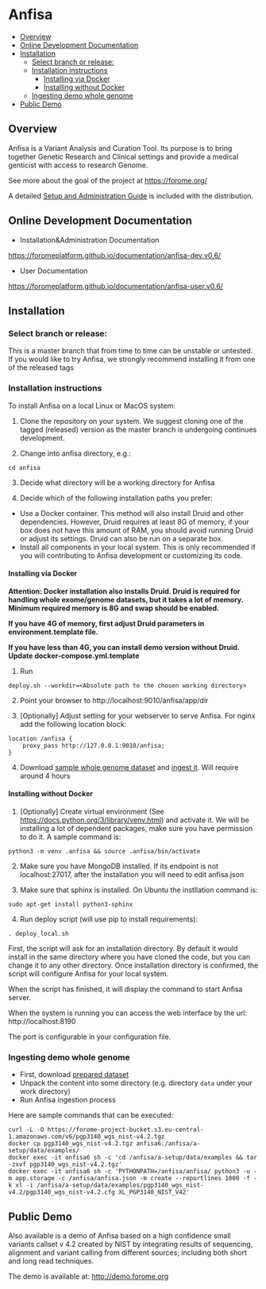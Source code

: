 # Anfisa

<!-- toc -->

- [Overview](#overview)
- [Online Development Documentation](#online-development-documentation)
- [Installation](#installation)
  * [Select branch or release:](#select-branch-or-release)
  * [Installation instructions](#installation-instructions)
    + [Installing via Docker](#installing-via-docker)
    + [Installing without Docker](#installing-without-docker)
  * [Ingesting demo whole genome](#ingesting-demo-whole-genome)
- [Public Demo](#public-demo)

<!-- tocstop -->

## Overview

Anfisa is a Variant Analysis and Curation Tool. Its purpose is to 
bring together Genetic Research and Clinical settings and provide a 
medical genticist with access to research Genome.

See more about the goal of the project at https://forome.org/  

A detailed [Setup and Administration Guide](https://github.com/ForomePlatform/anfisa/blob/master/Anfisa%20v.0.5%20Setup%20%26%20Administration%20Reference.pdf) is included with the distribution. 

## Online Development Documentation

- Installation&Administration Documentation

https://foromeplatform.github.io/documentation/anfisa-dev.v0.6/

- User Documentation

https://foromeplatform.github.io/documentation/anfisa-user.v0.6/

##  Installation

### Select branch or release:
This is a master branch that from time to time can be unstable or untested.
If you would like to try Anfisa, we strongly recommend installing it from one 
of the released tags 


### Installation instructions

To install Anfisa on a local Linux or MacOS system:

1. Clone the repository on your system. We suggest cloning one of 
the tagged (released) version as the master branch is undergoing 
continues development.

2. Change into anfisa directory, e.g.:

`cd anfisa`

3. Decide what directory will be a working directory for Anfisa

4. Decide which of the following installation paths you prefer:
- Use a Docker container. This method will also install Druid and 
other dependencies. However, Druid requires at least 8G of memory, 
if your box does not have this amount of RAM, you should avoid running 
Druid or adjust its settings. Druid can also be run on a separate box. 
- Install all components in your local system. This is only recommended 
if you will contributing to Anfisa development or customizing its code. 

#### Installing via Docker

**Attention: Docker installation also installs Druid. Druid is required for
handling whole exome/genome datasets, but it takes a lot of memory. 
Minimum required memory is 8G and swap should be enabled.** 

**If you have 4G of memory, first adjust Druid parameters in environment.template file.**

**If you have less than 4G, you can install demo version without Druid. 
Update docker-compose.yml.template**

1. Run 

`deploy.sh --workdir=<Absolute path to the chosen working directory>`

2. Point your browser to http://localhost:9010/anfisa/app/dir 

3. [Optionally] Adjust setting for your webserver to serve Anfisa. 
For nginx add the following location block:

``` 
location /anfisa {
	proxy_pass http://127.0.0.1:9010/anfisa;
}
```

4. Download [sample whole genome dataset](https://forome-project-bucket.s3.eu-central-1.amazonaws.com/v6/pgp3140_wgs_nist-v4.2.tgz) 
and [ingest it](#ingesting-demo-whole-genome). Will require around 4 hours

#### Installing without Docker

1. [Optionally] Create virtual environment (See https://docs.python.org/3/library/venv.html) 
and activate it. We will be installing a lot of dependent packages, 
make sure you have permission to do it. A sample command is:

`python3 -m venv .anfisa && source .anfisa/bin/activate`

2. Make sure you have MongoDB installed. If its endpoint 
is not localhost:27017, after the installation you will need to edit anfisa.json

3. Make sure that sphinx is installed. On Ubuntu the instllation command is:

`sudo apt-get install python3-sphinx`

4. Run deploy script (will use pip to install requirements):

`. deploy_local.sh`

First, the script will ask for an installation directory. 
By default it would install in the same directory 
where you have cloned the code, but you can 
change it to any other directory. 
Once installation directory is confirmed, the script 
will configure Anfisa for your local system.

When the script has finished, it will display 
the command to start Anfisa server. 

When the system is running you can access 
the web interface by the url: http://localhost:8190 

The port is configurable in your configuration file.
                                                            

###  Ingesting demo whole genome
* First, download 
  [prepared dataset](https://forome-project-bucket.s3.eu-central-1.amazonaws.com/v6/pgp3140_wgs_nist-v4.2.tgz)
* Unpack the content into some directory (e.g. directory `data` 
  under your work directory)
* Run Anfisa ingestion process
                                     
Here are sample commands that can be executed:

    curl -L -O https://forome-project-bucket.s3.eu-central-1.amazonaws.com/v6/pgp3140_wgs_nist-v4.2.tgz
    docker cp pgp3140_wgs_nist-v4.2.tgz anfisa6:/anfisa/a-setup/data/examples/
    docker exec -it anfisa6 sh -c 'cd /anfisa/a-setup/data/examples && tar -zxvf pgp3140_wgs_nist-v4.2.tgz'
    docker exec -it anfisa6 sh -c 'PYTHONPATH=/anfisa/anfisa/ python3 -u -m app.storage -c /anfisa/anfisa.json -m create --reportlines 1000 -f -k xl -i /anfisa/a-setup/data/examples/pgp3140_wgs_nist-v4.2/pgp3140_wgs_nist-v4.2.cfg XL_PGP3140_NIST_V42'

## Public Demo 

Also available is a demo of Anfisa based on a high 
confidence small variants callset v 4.2 created by NIST 
by integrating results of sequencing, alignment and 
variant calling from different sources; including 
both short and long read techniques.  


The demo is available at: http://demo.forome.org
